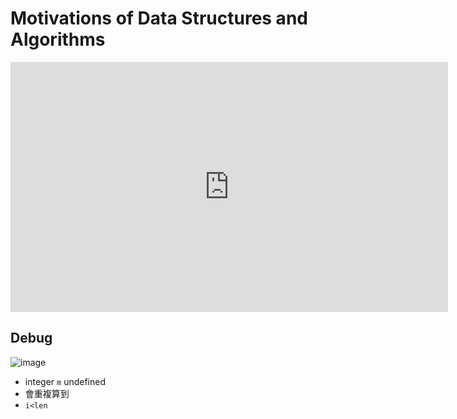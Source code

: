 # Motivations of Data Structures and Algorithms


<iframe width="700" height="400" src="https://www.youtube.com/embed/roRsiyDdMo0" frameborder="0" allow="accelerometer; autoplay; clipboard-write; encrypted-media; gyroscope; picture-in-picture" allowfullscreen></iframe>


## Debug

![image](https://user-images.githubusercontent.com/29009898/110299183-581ccc80-8030-11eb-9f18-192f57d6922d.png)

- integer `m` undefined
- 會重複算到
- `i<len`

